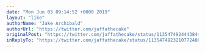 ```yaml
---
date: "Mon Jun 03 09:14:52 +0000 2019"
layout: "like"
authorName: "Jake Archibald"
authorUrl: "https://twitter.com/jaffathecake"
originalPost: "https://twitter.com/jaffathecake/status/1135474924443844608"
inReplyTo: "https://twitter.com/jaffathecake/status/1135474923210772480"
---
```

